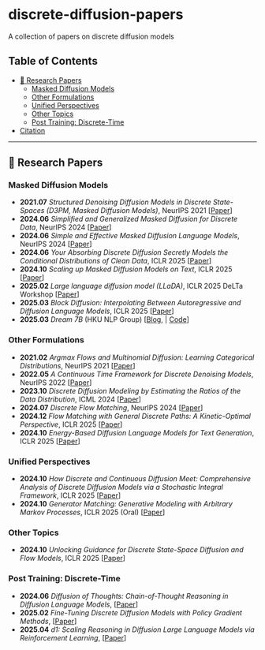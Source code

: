 # discrete-diffusion-papers
A collection of papers on discrete diffusion models

## Table of Contents

- [📑 Research Papers](#-research-papers)
  - [Masked Diffusion Models](#masked-diffusion-models)
  - [Other Formulations](#other-formulations)
  - [Unified Perspectives](#unified-perspectives)
  - [Other Topics](#other-topics)
  - [Post Training: Discrete-Time](#post-training-discrete-time)
- [Citation](#citation)

---

## 📑 Research Papers

### Masked Diffusion Models

- **2021.07** *Structured Denoising Diffusion Models in Discrete State-Spaces (D3PM, Masked Diffusion Models)*, NeurIPS 2021 [[Paper](https://arxiv.org/abs/2107.03006)]
- **2024.06** *Simplified and Generalized Masked Diffusion for Discrete Data*, NeurIPS 2024 [[Paper](https://arxiv.org/abs/2406.04329)]
- **2024.06** *Simple and Effective Masked Diffusion Language Models*, NeurIPS 2024 [[Paper](https://arxiv.org/abs/2406.07524)]
- **2024.06** *Your Absorbing Discrete Diffusion Secretly Models the Conditional Distributions of Clean Data*, ICLR 2025 [[Paper](https://arxiv.org/abs/2406.03736)]
- **2024.10** *Scaling up Masked Diffusion Models on Text*, ICLR 2025 [[Paper](https://arxiv.org/abs/2410.18514)]
- **2025.02** *Large language diffusion model (LLaDA)*, ICLR 2025 DeLTa Workshop [[Paper](https://arxiv.org/abs/2502.09992)]
- **2025.03** *Block Diffusion: Interpolating Between Autoregressive and Diffusion Language Models*, ICLR 2025 [[Paper](https://arxiv.org/abs/2503.09573)]
- **2025.03** *Dream 7B* (HKU NLP Group) [[Blog](https://hkunlp.github.io/blog/2025/dream/), | [Code](https://github.com/HKUNLP/Dream)]

### Other Formulations

- **2021.02** *Argmax Flows and Multinomial Diffusion: Learning Categorical Distributions*, NeurIPS 2021 [[Paper](https://arxiv.org/abs/2102.05379)]
- **2022.05** *A Continuous Time Framework for Discrete Denoising Models*, NeurIPS 2022 [[Paper](https://arxiv.org/abs/2205.14987)]
- **2023.10** *Discrete Diffusion Modeling by Estimating the Ratios of the Data Distribution*, ICML 2024 [[Paper](https://arxiv.org/abs/2310.16834)]
- **2024.07** *Discrete Flow Matching*, NeurIPS 2024 [[Paper](https://arxiv.org/abs/2407.12345)]
- **2024.12** *Flow Matching with General Discrete Paths: A Kinetic-Optimal Perspective*, ICLR 2025 [[Paper](https://arxiv.org/abs/2412.06789)]
- **2024.10** *Energy-Based Diffusion Language Models for Text Generation*, ICLR 2025 [[Paper](https://arxiv.org/abs/2410.09876)]

### Unified Perspectives

- **2024.10** *How Discrete and Continuous Diffusion Meet: Comprehensive Analysis of Discrete Diffusion Models via a Stochastic Integral Framework*, ICLR 2025 [[Paper](https://arxiv.org/abs/2410.11223)]
- **2024.10** *Generator Matching: Generative Modeling with Arbitrary Markov Processes*, ICLR 2025 (Oral) [[Paper](https://arxiv.org/abs/2410.12789)]

### Other Topics

- **2024.10** *Unlocking Guidance for Discrete State-Space Diffusion and Flow Models*, ICLR 2025 [[Paper](https://arxiv.org/abs/2410.13579)]

### Post Training: Discrete-Time

- **2024.06** *Diffusion of Thoughts: Chain-of-Thought Reasoning in Diffusion Language Models*, [[Paper](https://arxiv.org/abs/2406.01347)]
- **2025.02** *Fine-Tuning Discrete Diffusion Models with Policy Gradient Methods*, [[Paper](https://arxiv.org/abs/2502.01384)]
- **2025.04** *d1: Scaling Reasoning in Diffusion Large Language Models via Reinforcement Learning*, [[Paper](https://arxiv.org/abs/2504.12216)]

